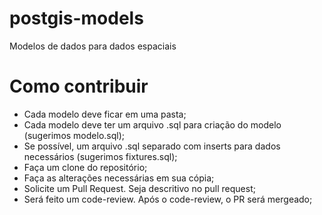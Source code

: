 # postgis-models
Modelos de dados para dados espaciais

# Como contribuir

* Cada modelo deve ficar em uma pasta;
* Cada modelo deve ter um arquivo .sql para criação do modelo (sugerimos modelo.sql);
* Se possível, um arquivo .sql separado com inserts para dados necessários (sugerimos fixtures.sql);
* Faça um clone do repositório;
* Faça as alterações necessárias em sua cópia;
* Solicite um Pull Request. Seja descritivo no pull request;
* Será feito um code-review. Após o code-review, o PR será mergeado;
